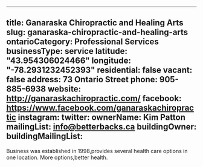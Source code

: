 
---
title: Ganaraska Chiropractic and Healing Arts
slug: ganaraska-chiropractic-and-healing-arts
ontarioCategory: Professional Services
businessType: service
latitude: "43.954306024466"
longitude: "-78.2931232452393"
residential: false
vacant: false
address: 73 Ontario Street
phone: 905-885-6938
website: http://ganaraskachiropractic.com/
facebook: https://www.facebook.com/ganaraskachiropractic
instagram: 
twitter: 
ownerName: Kim  Patton
mailingList: info@betterbacks.ca 
buildingOwner: 
buildingMailingList: 
---
Business was established in 1998,provides several health care options in one location. More options,better health.

